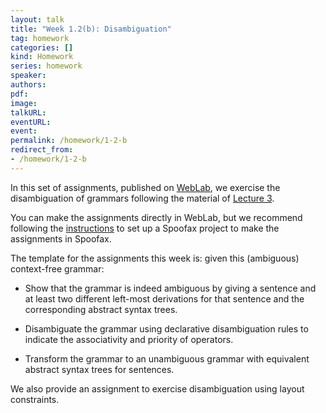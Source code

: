 ```yaml
---
layout: talk
title: "Week 1.2(b): Disambiguation"
tag: homework
categories: []
kind: Homework
series: homework
speaker:
authors:
pdf:
image:
talkURL:
eventURL:
event:
permalink: /homework/1-2-b
redirect_from:
- /homework/1-2-b
---
```


In this set of assignments, published on [WebLab](https://weblab.tudelft.nl/cs4200/2021-2022/assignment/87683/view), we exercise the disambiguation of grammars following the material of [Lecture 3]({{site.baseurl}}/lecture/3).

You can make the assignments directly in WebLab, but we recommend following the [instructions]({{site.baseurl}}/homework/1-1-b) to set up a Spoofax project to make the assignments in Spoofax.

The template for the assignments this week is: given this (ambiguous) context-free grammar:

- Show that the grammar is indeed ambiguous by giving a sentence and at least two different left-most derivations for that sentence and the corresponding abstract syntax trees.

- Disambiguate the grammar using declarative disambiguation rules to indicate the associativity and priority of operators.

- Transform the grammar to an unambiguous grammar with equivalent abstract syntax trees for sentences.

We also provide an assignment to exercise disambiguation using layout constraints.
